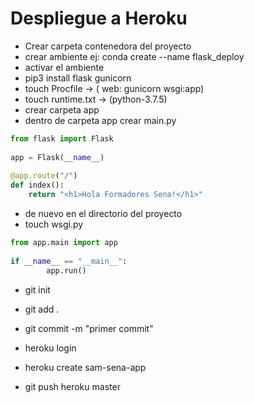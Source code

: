 # Despliegue a Heroku


* Crear carpeta contenedora del proyecto
* crear ambiente ej: conda create --name flask_deploy
* activar el ambiente
* pip3 install flask gunicorn 
* touch Procfile -> ( web: gunicorn wsgi:app)
* touch runtime.txt -> (python-3.7.5)
* crear carpeta app
* dentro de carpeta app crear main.py


```python
from flask import Flask 
  
app = Flask(__name__) 
  
@app.route("/") 
def index(): 
    return "<h1>Hola Formadores Sena!</h1>"
```

* de nuevo en el directorio del proyecto  
* touch wsgi.py

```python
from app.main import app 
  
if __name__ == "__main__": 
        app.run() 
```

* git init
* git add .
* git commit -m "primer commit"

* heroku login
* heroku create sam-sena-app
* git push heroku master